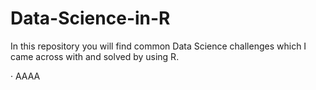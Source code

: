 # Data-Science-in-R
In this repository you will find common Data Science challenges which I came across with and solved by using R. 

  · AAAA
